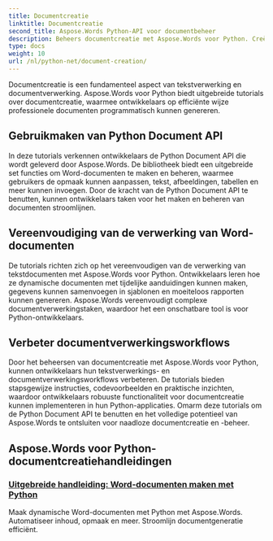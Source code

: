 ```yaml
---
title: Documentcreatie
linktitle: Documentcreatie
second_title: Aspose.Words Python-API voor documentbeheer
description: Beheers documentcreatie met Aspose.Words voor Python. Creëer dynamische documenten, pas opmaak aan en stroomlijn de verwerking van Word-documenten.
type: docs
weight: 10
url: /nl/python-net/document-creation/
---
```


Documentcreatie is een fundamenteel aspect van tekstverwerking en documentverwerking. Aspose.Words voor Python biedt uitgebreide tutorials over documentcreatie, waarmee ontwikkelaars op efficiënte wijze professionele documenten programmatisch kunnen genereren.

## Gebruikmaken van Python Document API

In deze tutorials verkennen ontwikkelaars de Python Document API die wordt geleverd door Aspose.Words. De bibliotheek biedt een uitgebreide set functies om Word-documenten te maken en beheren, waarmee gebruikers de opmaak kunnen aanpassen, tekst, afbeeldingen, tabellen en meer kunnen invoegen. Door de kracht van de Python Document API te benutten, kunnen ontwikkelaars taken voor het maken en beheren van documenten stroomlijnen.

## Vereenvoudiging van de verwerking van Word-documenten

De tutorials richten zich op het vereenvoudigen van de verwerking van tekstdocumenten met Aspose.Words voor Python. Ontwikkelaars leren hoe ze dynamische documenten met tijdelijke aanduidingen kunnen maken, gegevens kunnen samenvoegen in sjablonen en moeiteloos rapporten kunnen genereren. Aspose.Words vereenvoudigt complexe documentverwerkingstaken, waardoor het een onschatbare tool is voor Python-ontwikkelaars.

## Verbeter documentverwerkingsworkflows

Door het beheersen van documentcreatie met Aspose.Words voor Python, kunnen ontwikkelaars hun tekstverwerkings- en documentverwerkingsworkflows verbeteren. De tutorials bieden stapsgewijze instructies, codevoorbeelden en praktische inzichten, waardoor ontwikkelaars robuuste functionaliteit voor documentcreatie kunnen implementeren in hun Python-applicaties. Omarm deze tutorials om de Python Document API te benutten en het volledige potentieel van Aspose.Words te ontsluiten voor naadloze documentcreatie en -beheer.

## Aspose.Words voor Python-documentcreatiehandleidingen
### [Uitgebreide handleiding: Word-documenten maken met Python](./creating-word-documents-using-python/)
Maak dynamische Word-documenten met Python met Aspose.Words. Automatiseer inhoud, opmaak en meer. Stroomlijn documentgeneratie efficiënt.